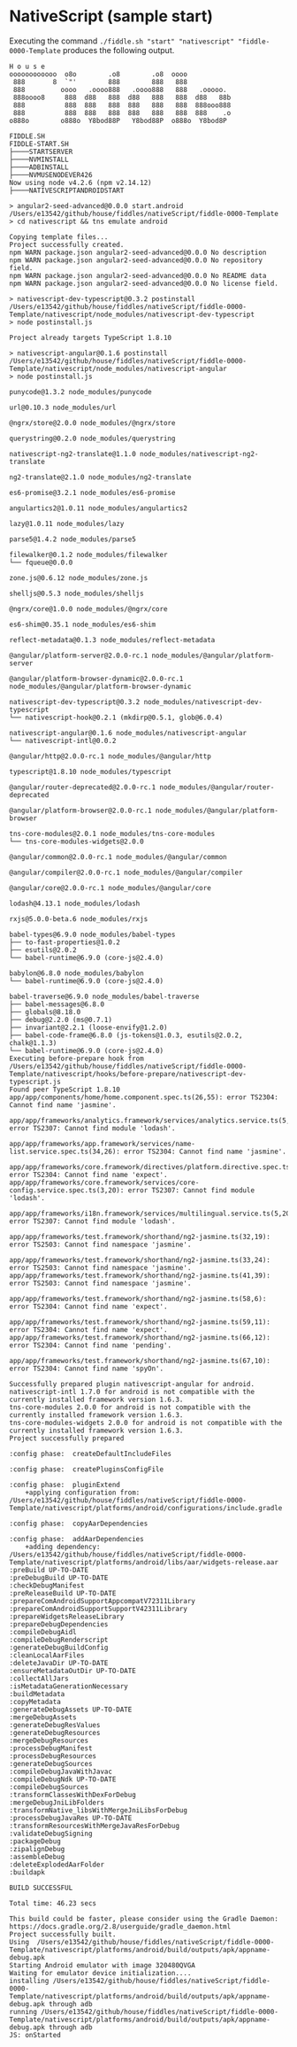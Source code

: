 NativeScript (sample start)
======

Executing the command `./fiddle.sh "start" "nativescript" "fiddle-0000-Template` produces the following output.


    H o u s e
    oooooooooooo  o8o        .o8        .o8  oooo
     888       8  `"'        888        888   888
     888         oooo   .oooo888   .oooo888   888   .ooooo.
     888oooo8     888  d88   888  d88   888   888  d88   88b
     888          888  888   888  888   888   888  888ooo888
     888          888  888   888  888   888   888  888    .o
    o888o        o888o  Y8bod88P   Y8bod88P  o888o  Y8bod8P
    
    FIDDLE.SH
    FIDDLE-START.SH
    ├────STARTSERVER
    ├────NVMINSTALL
    ├────ADBINSTALL
    ├────NVMUSENODEVER426
    Now using node v4.2.6 (npm v2.14.12)
    ├────NATIVESCRIPTANDROIDSTART
    
    > angular2-seed-advanced@0.0.0 start.android /Users/e13542/github/house/fiddles/nativeScript/fiddle-0000-Template
    > cd nativescript && tns emulate android
    
    Copying template files...
    Project successfully created.
    npm WARN package.json angular2-seed-advanced@0.0.0 No description
    npm WARN package.json angular2-seed-advanced@0.0.0 No repository field.
    npm WARN package.json angular2-seed-advanced@0.0.0 No README data
    npm WARN package.json angular2-seed-advanced@0.0.0 No license field.
    
    > nativescript-dev-typescript@0.3.2 postinstall /Users/e13542/github/house/fiddles/nativeScript/fiddle-0000-Template/nativescript/node_modules/nativescript-dev-typescript
    > node postinstall.js
    
    Project already targets TypeScript 1.8.10
    
    > nativescript-angular@0.1.6 postinstall /Users/e13542/github/house/fiddles/nativeScript/fiddle-0000-Template/nativescript/node_modules/nativescript-angular
    > node postinstall.js
    
    punycode@1.3.2 node_modules/punycode
    
    url@0.10.3 node_modules/url
    
    @ngrx/store@2.0.0 node_modules/@ngrx/store
    
    querystring@0.2.0 node_modules/querystring
    
    nativescript-ng2-translate@1.1.0 node_modules/nativescript-ng2-translate
    
    ng2-translate@2.1.0 node_modules/ng2-translate
    
    es6-promise@3.2.1 node_modules/es6-promise
    
    angulartics2@1.0.11 node_modules/angulartics2
    
    lazy@1.0.11 node_modules/lazy
    
    parse5@1.4.2 node_modules/parse5
    
    filewalker@0.1.2 node_modules/filewalker
    └── fqueue@0.0.0
    
    zone.js@0.6.12 node_modules/zone.js
    
    shelljs@0.5.3 node_modules/shelljs
    
    @ngrx/core@1.0.0 node_modules/@ngrx/core
    
    es6-shim@0.35.1 node_modules/es6-shim
    
    reflect-metadata@0.1.3 node_modules/reflect-metadata
    
    @angular/platform-server@2.0.0-rc.1 node_modules/@angular/platform-server
    
    @angular/platform-browser-dynamic@2.0.0-rc.1 node_modules/@angular/platform-browser-dynamic
    
    nativescript-dev-typescript@0.3.2 node_modules/nativescript-dev-typescript
    └── nativescript-hook@0.2.1 (mkdirp@0.5.1, glob@6.0.4)
    
    nativescript-angular@0.1.6 node_modules/nativescript-angular
    └── nativescript-intl@0.0.2
    
    @angular/http@2.0.0-rc.1 node_modules/@angular/http
    
    typescript@1.8.10 node_modules/typescript
    
    @angular/router-deprecated@2.0.0-rc.1 node_modules/@angular/router-deprecated
    
    @angular/platform-browser@2.0.0-rc.1 node_modules/@angular/platform-browser
    
    tns-core-modules@2.0.1 node_modules/tns-core-modules
    └── tns-core-modules-widgets@2.0.0
    
    @angular/common@2.0.0-rc.1 node_modules/@angular/common
    
    @angular/compiler@2.0.0-rc.1 node_modules/@angular/compiler
    
    @angular/core@2.0.0-rc.1 node_modules/@angular/core
    
    lodash@4.13.1 node_modules/lodash
    
    rxjs@5.0.0-beta.6 node_modules/rxjs
    
    babel-types@6.9.0 node_modules/babel-types
    ├── to-fast-properties@1.0.2
    ├── esutils@2.0.2
    └── babel-runtime@6.9.0 (core-js@2.4.0)
    
    babylon@6.8.0 node_modules/babylon
    └── babel-runtime@6.9.0 (core-js@2.4.0)
    
    babel-traverse@6.9.0 node_modules/babel-traverse
    ├── babel-messages@6.8.0
    ├── globals@8.18.0
    ├── debug@2.2.0 (ms@0.7.1)
    ├── invariant@2.2.1 (loose-envify@1.2.0)
    ├── babel-code-frame@6.8.0 (js-tokens@1.0.3, esutils@2.0.2, chalk@1.1.3)
    └── babel-runtime@6.9.0 (core-js@2.4.0)
    Executing before-prepare hook from /Users/e13542/github/house/fiddles/nativeScript/fiddle-0000-Template/nativescript/hooks/before-prepare/nativescript-dev-typescript.js
    Found peer TypeScript 1.8.10
    app/app/components/home/home.component.spec.ts(26,55): error TS2304: Cannot find name 'jasmine'.
    
    app/app/frameworks/analytics.framework/services/analytics.service.ts(5,20): error TS2307: Cannot find module 'lodash'.
    
    app/app/frameworks/app.framework/services/name-list.service.spec.ts(34,26): error TS2304: Cannot find name 'jasmine'.
    
    app/app/frameworks/core.framework/directives/platform.directive.spec.ts(34,7): error TS2304: Cannot find name 'expect'.
    app/app/frameworks/core.framework/services/core-config.service.spec.ts(3,20): error TS2307: Cannot find module 'lodash'.
    
    app/app/frameworks/i18n.framework/services/multilingual.service.ts(5,20): error TS2307: Cannot find module 'lodash'.
    
    app/app/frameworks/test.framework/shorthand/ng2-jasmine.ts(32,19): error TS2503: Cannot find namespace 'jasmine'.
    
    app/app/frameworks/test.framework/shorthand/ng2-jasmine.ts(33,24): error TS2503: Cannot find namespace 'jasmine'.
    app/app/frameworks/test.framework/shorthand/ng2-jasmine.ts(41,39): error TS2503: Cannot find namespace 'jasmine'.
    
    app/app/frameworks/test.framework/shorthand/ng2-jasmine.ts(58,6): error TS2304: Cannot find name 'expect'.
    
    app/app/frameworks/test.framework/shorthand/ng2-jasmine.ts(59,11): error TS2304: Cannot find name 'expect'.
    app/app/frameworks/test.framework/shorthand/ng2-jasmine.ts(66,12): error TS2304: Cannot find name 'pending'.
    
    app/app/frameworks/test.framework/shorthand/ng2-jasmine.ts(67,10): error TS2304: Cannot find name 'spyOn'.
    
    Successfully prepared plugin nativescript-angular for android.
    nativescript-intl 1.7.0 for android is not compatible with the currently installed framework version 1.6.3.
    tns-core-modules 2.0.0 for android is not compatible with the currently installed framework version 1.6.3.
    tns-core-modules-widgets 2.0.0 for android is not compatible with the currently installed framework version 1.6.3.
    Project successfully prepared
    
    :config phase:  createDefaultIncludeFiles
    
    :config phase:  createPluginsConfigFile
    
    :config phase:  pluginExtend
        +applying configuration from: /Users/e13542/github/house/fiddles/nativeScript/fiddle-0000-Template/nativescript/platforms/android/configurations/include.gradle
    
    :config phase:  copyAarDependencies
    
    :config phase:  addAarDependencies
        +adding dependency: /Users/e13542/github/house/fiddles/nativeScript/fiddle-0000-Template/nativescript/platforms/android/libs/aar/widgets-release.aar
    :preBuild UP-TO-DATE
    :preDebugBuild UP-TO-DATE
    :checkDebugManifest
    :preReleaseBuild UP-TO-DATE
    :prepareComAndroidSupportAppcompatV72311Library
    :prepareComAndroidSupportSupportV42311Library
    :prepareWidgetsReleaseLibrary
    :prepareDebugDependencies
    :compileDebugAidl
    :compileDebugRenderscript
    :generateDebugBuildConfig
    :cleanLocalAarFiles
    :deleteJavaDir UP-TO-DATE
    :ensureMetadataOutDir UP-TO-DATE
    :collectAllJars
    :isMetadataGenerationNecessary
    :buildMetadata
    :copyMetadata
    :generateDebugAssets UP-TO-DATE
    :mergeDebugAssets
    :generateDebugResValues
    :generateDebugResources
    :mergeDebugResources
    :processDebugManifest
    :processDebugResources
    :generateDebugSources
    :compileDebugJavaWithJavac
    :compileDebugNdk UP-TO-DATE
    :compileDebugSources
    :transformClassesWithDexForDebug
    :mergeDebugJniLibFolders
    :transformNative_libsWithMergeJniLibsForDebug
    :processDebugJavaRes UP-TO-DATE
    :transformResourcesWithMergeJavaResForDebug
    :validateDebugSigning
    :packageDebug
    :zipalignDebug
    :assembleDebug
    :deleteExplodedAarFolder
    :buildapk
    
    BUILD SUCCESSFUL
    
    Total time: 46.23 secs
    
    This build could be faster, please consider using the Gradle Daemon: https://docs.gradle.org/2.8/userguide/gradle_daemon.html
    Project successfully built.
    Using  /Users/e13542/github/house/fiddles/nativeScript/fiddle-0000-Template/nativescript/platforms/android/build/outputs/apk/appname-debug.apk
    Starting Android emulator with image 320480QVGA
    Waiting for emulator device initialization....
    installing /Users/e13542/github/house/fiddles/nativeScript/fiddle-0000-Template/nativescript/platforms/android/build/outputs/apk/appname-debug.apk through adb
    running /Users/e13542/github/house/fiddles/nativeScript/fiddle-0000-Template/nativescript/platforms/android/build/outputs/apk/appname-debug.apk through adb
    JS: onStarted
    

